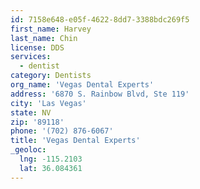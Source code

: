 ```yaml
---
id: 7158e648-e05f-4622-8dd7-3388bdc269f5
first_name: Harvey
last_name: Chin
license: DDS
services:
  - dentist
category: Dentists
org_name: 'Vegas Dental Experts'
address: '6870 S. Rainbow Blvd, Ste 119'
city: 'Las Vegas'
state: NV
zip: '89118'
phone: '(702) 876-6067'
title: 'Vegas Dental Experts'
_geoloc:
  lng: -115.2103
  lat: 36.084361
---
```

